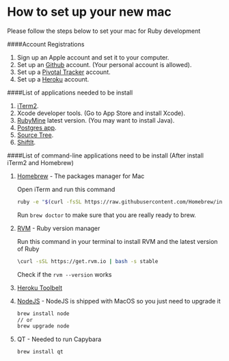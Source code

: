 # How to set up your new mac

Please follow the steps below to set your mac for Ruby development

####Account Registrations

1. Sign up an Apple account and set it to your computer.
2. Set up an [Github](http://github.com) account. (Your personal account is allowed).
3. Set up a [Pivotal Tracker](http://pivotaltracker.com) account.
4. Set up a [Heroku](http://heroku.com) account.

####List of applications needed to be install

1. [iTerm2](http://iterm2.com/downloads.html).
2. Xcode developer tools. (Go to App Store and install Xcode).
3. [RubyMine](https://www.jetbrains.com/ruby/) latest version. (You may want to install Java).
4. [Postgres app](http://postgresapp.com/).
5. [Source Tree](http://www.sourcetreeapp.com/).
6. [ShiftIt](https://github.com/fikovnik/ShiftIt/downloads).
    
####List of command-line applications need to be install (After install iTerm2 and Homebrew)

1. [Homebrew](http://brew.sh/#install) - The packages manager for Mac
    
    Open iTerm and run this command
    
    ```sh
    ruby -e "$(curl -fsSL https://raw.githubusercontent.com/Homebrew/install/master/install)"
    ```
    
    Run `brew doctor` to make sure that you are really ready to brew.

2. [RVM](http://rvm.io/) - Ruby version manager
    
    Run this command in your terminal to install RVM and the latest version of Ruby

    ```sh
    \curl -sSL https://get.rvm.io | bash -s stable
    ```
    
    Check if the  `rvm --version` works
    
3. [Heroku Toolbelt](https://toolbelt.heroku.com/)
4. [NodeJS](http://nodejs.org/) - NodeJS is shipped with MacOS so you just need to upgrade it
    
    ```sh
    brew install node
    // or
    brew upgrade node
    ```
5. QT - Needed to run Capybara

    ```sh
    brew install qt
    ```
    
